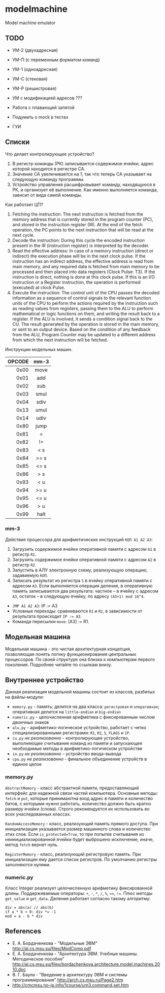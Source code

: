 # modelmachine
Model machine emulator

## TODO

* УМ-2 (двухадресная)
* УМ-П (с переменным форматом команд)
* УМ-1 (одноадресная)
* УМ-С (стековая)
* УМ-Р (решистровая)
* УМ с модификацией адресов ???

* Работа с плавающей запятой
* Подумать о mock в тестах
* ГУИ

## Списки

Что делает контролирующее устройство?

1. В регистр команды (РК) записывается содержимое ячейки, адрес
   которой находится в регистре СА.
2. Значение СА увеличивается на 1, так что теперь СА указывает на
   следующую команду программы.
3. Устройство управления расшифровывает команду, находящуюся в
   РК, и организует её выполнение. Как именно выполняется команда, зависит
   от вида самой команды.

Как работает ЦП?

1. Fetching the instruction: The next instruction is fetched from the memory
   address that is currently stored in the program counter (PC), and stored
   in the instruction register (IR). At the end of the fetch operation,
   the PC points to the next instruction that will be read at the next cycle.
2. Decode the instruction: During this cycle the encoded instruction
   present in the IR (instruction register) is interpreted by the decoder.
3. Read the effective address: In case of a memory instruction
   (direct or indirect) the execution phase will be in the next clock pulse.
   If the instruction has an indirect address, the effective address is read
   from main memory, and any required data is fetched from main memory to be
   processed and then placed into data registers (Clock Pulse: T3).
   If the instruction is direct, nothing is done at this clock pulse.
   If this is an I/O instruction or a Register instruction, the operation
   is performed (executed) at clock Pulse.
4. Execute the instruction: The control unit of the CPU passes
   the decoded information as a sequence of control signals to the relevant
   function units of the CPU to perform the actions required by
   the instruction such as reading values from registers, passing them
   to the ALU to perform mathematical or logic functions on them,
   and writing the result back to a register. If the ALU is involved,
   it sends a condition signal back to the CU. The result generated
   by the operation is stored in the main memory, or sent to an output device.
   Based on the condition of any feedback from the ALU,
   Program Counter may be updated to a different address from which
   the next instruction will be fetched.

Инструкции модельных машин.

|OPCODE|mm-3|
|-----:|:--:|
|  0x00|move|
|  0x01|add |
|  0x02|sub |
|  0x03|smul|
|  0x04|sdiv|
|  0x13|umul|
|  0x14|udiv|
|  0x80|jump|
|  0x81| =  |
|  0x82| != |
|  0x83|< s |
|  0x84|>= s|
|  0x85|<= s|
|  0x86|> s |
|  0x93|< u |
|  0x94|>= u|
|  0x95|<= u|
|  0x96|> u |
|  0x99|halt|


### mm-3

Действия процессора для арифметических инструкций `КОП A1 A2 A3`:

1. Загрузить содержимое ячейки оперативной памяти с адресом `А1` в
   регистр `R1`.
2. Загрузить содержимое ячейки оперативной памяти с адресом `А2` в
   регистр `R2`.
3. Запустить в АЛУ электронную схему, реализующую операцию,
   задаваемую `КОП`.
4. Записать результат из регистра `S` в ячейку оперативной памяти с
   адресом `А3`.
   Если выполняется операция деления, в оперативную память записываются
   два результата: частное – в ячейку с адресом `А3`, остаток – в следующую
   ячейку, по адресу `(А3+1) mod 16^4`.

* `JMP A1 A2 A3`: IP := A3
* Условные переходы: сравниваются `R1` и `R2`, в зависимости от результата
  происходит `IP := A3`.
* Команда пересылки `move`: [A3] := R1.

## Модельная машина

Модельная машина - это чистая архитектурная концепция, позволяющая понять
логику функционирования центральных процессоров. По своей структуре она близка
к компьютерам первого поколения. Подробнее читайте по ссылкам внизу.

## Внутреннее устройство

Данная реализация модельной машины состоит из классов, разбитых на
файлы-модули:

* `memory.py` - память; делится на два класса: `регистровая` и `оперативная`;
  оперативная делится на `little-endian` и `big-endian`
* `numeric.py` - целочисленная арифметика с фиксированным числом двоичных
  знаков
* `alu.py` - арифметико-логическое устройство, работает с четко
  специализированными регистрами: `R1`, `R2`, `S`, `FLAGS` и `IP`.
* `cu.py` *не реализованно* - контролирующее устройство, выполняющее считывание команд из памяти
  и запускающее необходимые методы в арифметико-логическом устройстве
* `io.py` *не реализованно* - устройство ввода-вывода
* `cpu.py` *не реализованно* - финальное объединение устройств в единое целое

### memory.py

`AbstractMemory` - класс абстрактной памяти, предоставляющий интерфейс для
надежной связи частей компьютера. Основные методы: `fetch` и `put`, которые
принимаютна вход адрес в памяти и количество битов, с которыми нужно работать,
количество должно быть кратно размеру ячейки (слова). Строго
рекомендуется их использовать во всех унаследованных классах.

`RandomAccessMemory` - класс, реализующий память прямого доступа. При
инициализации указывается размер машинного слова и количество этих слов. Если
`is_protected=True`, то при попытке считывания из неинициализированной ячейки
будет выброшено исключение, иначе, метод `fetch` вернет нуль.

`RegisterMemory` - класс, реализующий регистровую память. При инициализации
ему дается список регистров. По умолчанию регистры заполняются нулями.

### numeric.py

Класс Integer реализует целочисленную арифметику фиксированной длины.
Поддерживаемые операторы: `+`, `-`, `*`, `/`, `%`, `==`, `!=`. Плюс методы
`get_value` и `get_data`. Деление работает согласно такому алгоритму:

    div = abs(a) // abs(b)
    if a * b < 0: div *= -1
    mod = a - b * div

## References

* E. А. Бордаченкова - "Модельные ЭВМ" <http://al.cs.msu.su/files/ModComp.pdf>
* Е. А. Бордаченкова - "Архитектура ЭВМ. Учебные машины. Методическое пособие"
  <http://al.cs.msu.su/files/bordachenkova.architecture.model.machines.2010.doc>
* В. Г. Баула - "Введение в архитектуру ЭВМ и системы программирования"
  <http://arch.cs.msu.ru/Page2.htm>
* <http://cmcmsu.no-ip.info/1course/um3.command.set.htm>
